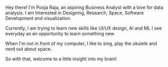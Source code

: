 Hey there! I'm Pooja Raja, an aspiring Business Analyst with a love for data analysis. I am Interested in Designing, Research, Space, Software Development and visualization. 

Currently, I am trying to learn new skills like UI/UX design, AI and ML 
I see everyday as an opportunity to learn something new.

When I'm not in front of my computer, I like to sing, play the ukulele and nerd out about space.

So with that, welcome to a little insight into my brain!
